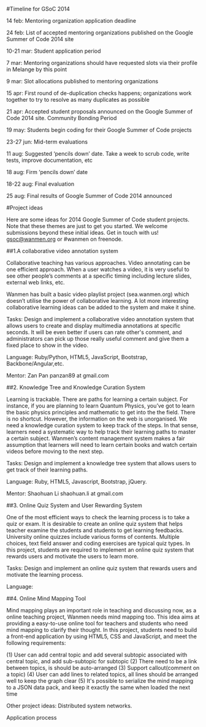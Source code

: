 #Timeline for GSoC 2014

14 feb: Mentoring organization application deadline

24 feb: List of accepted mentoring organizations published on the Google Summer of Code 2014 site

10-21 mar: Student application period

7 mar: Mentoring organizations should have requested slots via their profile in Melange by this point

9 mar: Slot allocations published to mentoring organizations

15 apr: First round of de-duplication checks happens; organizations work together to try to resolve as many duplicates as possible

21 apr: Accepted student proposals announced on the Google Summer of Code 2014 site. Community Bonding Period

19 may: Students begin coding for their Google Summer of Code projects

23-27 jun: Mid-term evaluations

11 aug: Suggested ‘pencils down’ date. Take a week to scrub code, write tests, improve documentation, etc

18 aug: Firm ‘pencils down’ date

18-22 aug: Final evaluation

25 aug: Final results of Google Summer of Code 2014 announced

#Project ideas

Here are some ideas for 2014 Google Summer of Code student projects. Note that these themes are just to get you started. We welcome submissions beyond these initial ideas. Get in touch with us! gsoc@wanmen.org or #wanmen on freenode.

##1.A collaborative video annotation system

Collaborative teaching has various approaches. Video annotating can be one efficient approach. When a user watches a video, it is very useful to see other people’s comments at a specific timing including lecture slides, external web links, etc.

Wanmen has built a basic video playlist project (sea.wanmen.org) which doesn’t utilise the power of collaborative learning. A lot more interesting collaborative learning ideas can be added to the system and make it shine.

Tasks: Design and implement a collaborative video annotation system that allows users to create and display multimedia annotations at specific seconds. It will be even better if users can rate other's comment, and administrators can pick up those really useful comment and give them a fixed place to show in the video.

Language: Ruby/Python, HTML5, JavaScript, Bootstrap, Backbone/Angular,etc.

Mentor: Zan Pan  panzan89 at gmail.com


##2. Knowledge Tree and Knowledge Curation System

Learning is trackable. There are paths for learning a certain subject. For instance, if you are planning to learn Quantum Physics, you’ve got to learn the basic physics principles and mathematic to get into the the field. There is no shortcut. However, the information on the web is unorganised. We need a knowledge curation system to keep track of the steps. In that sense, learners need a systematic way to help track their learning paths to master a certain subject.
Wanmen’s content management system makes a fair assumption that learners will need to learn certain books and watch certain videos before moving to the next step.

Tasks: Design and implement a knowledge tree system that allows users to get track of their learning paths.

Language: Ruby, HTML5, Javascript, Bootstrap, jQuery.

Mentor: Shaohuan Li shaohuan.li at gmail.com

##3. Online Quiz System and User Rewarding System

One of the most efficient ways to check the learning process is to take a quiz or exam. It is desirable to create an online quiz system that helps teacher examine the students and students to get learning feedbacks. University online quizzes include various forms of contents. Multiple choices, text field answer and coding exercises are typical quiz types. In this project, students are required to implement an online quiz system that rewards users and motivate the users to learn more.

Tasks: Design and implement an online  quiz system that rewards users and motivate the learning process.

Language:

##4. Online Mind Mapping Tool

Mind mapping plays an important role in teaching and discussing now, as a online teaching project, Wanmen needs mind mapping too. This idea aims at providing a easy-to-use online tool for teachers and students who need mind mapping to clarify their thought. In this project, students need to build a front-end application by using HTML5, CSS and JavaScript, and meet the following requirements:

(1) User can add central topic and add several subtopic associated with central topic, and add sub-subtopic for subtopic
(2) There need to be a link between topics, is should be auto-arranged
(3) Support callout(comment on a topic) 
(4) User can add lines to related topics, all lines should be arranged well to keep the graph clear
(5) It's possible to serialize the mind mapping to a JSON data pack, and keep it exactly the same when loaded the next time


Other project ideas:
Distributed system networks.


Application process

